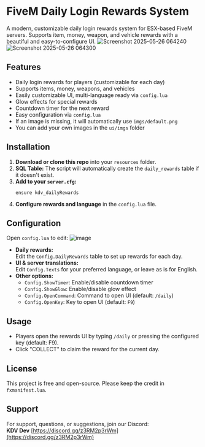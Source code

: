 # FiveM Daily Login Rewards System

A modern, customizable daily login rewards system for ESX-based FiveM servers. Supports item, money, weapon, and vehicle rewards with a beautiful and easy-to-configure UI.
![Screenshot 2025-05-26 064240](https://github.com/user-attachments/assets/3d09306b-0baf-44cb-8cc9-a1953b88e963)
![Screenshot 2025-05-26 064300](https://github.com/user-attachments/assets/62def650-592d-4ece-a338-8aa0aa0f51da)

## Features

- Daily login rewards for players (customizable for each day)
- Supports items, money, weapons, and vehicles
- Easily customizable UI, multi-language ready via `config.lua`
- Glow effects for special rewards
- Countdown timer for the next reward
- Easy configuration via `config.lua`
- If an image is missing, it will automatically use `imgs/default.png`
- You can add your own images in the `ui/imgs` folder

## Installation

1. **Download or clone this repo** into your `resources` folder.
2. **SQL Table:** The script will automatically create the `daily_rewards` table if it doesn't exist.
3. **Add to your `server.cfg`:**
    ```
    ensure kdv_dailyRewards
    ```
4. **Configure rewards and language** in the `config.lua` file.

## Configuration
Open `config.lua` to edit:
![image](https://github.com/user-attachments/assets/81146da9-dd61-4a3f-9402-b111f42fe7a7)

- **Daily rewards:**  
  Edit the `Config.DailyRewards` table to set up rewards for each day.
- **UI & server translations:**  
  Edit `Config.Texts` for your preferred language, or leave as is for English.
- **Other options:**  
  - `Config.ShowTimer`: Enable/disable countdown timer
  - `Config.ShowGlow`: Enable/disable glow effect
  - `Config.OpenCommand`: Command to open UI (default: `/daily`)
  - `Config.OpenKey`: Key to open UI (default: `F9`)

## Usage

- Players open the rewards UI by typing `/daily` or pressing the configured key (default: F9).
- Click "COLLECT" to claim the reward for the current day.

## License

This project is free and open-source. Please keep the credit in `fxmanifest.lua`.

## Support

For support, questions, or suggestions, join our Discord:  
**KDV Dev** [https://discord.gg/z3RM2p3rWm](https://discord.gg/z3RM2p3rWm)

